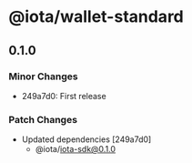 # @iota/wallet-standard

## 0.1.0

### Minor Changes

- 249a7d0: First release

### Patch Changes

- Updated dependencies [249a7d0]
  - @iota/iota-sdk@0.1.0
